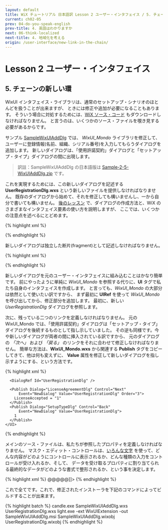 ```yaml
---
layout: default
title: WiX チュートリアル 日本語訳 Lesson 2 ユーザー・インタフェイス / 5. チェーンの新しい環
current: ch02-05
prev: 04-do-you-speak-english
prev-title: 4. 英語はわかりますか
next: 06-think-localized
next-title: 4. 地域化を考える
origin: /user-interface/new-link-in-the-chain/
---
```

# Lesson 2 ユーザー・インタフェイス

## 5. チェーンの新しい環

WixUI インタフェイス・ライブラリは、通常のセットアップ・シナリオのほとんどを扱うことが出来ますが、
ときには修正や追加が必要になることもあります。
そういう場合に対処するためには、[WiX ソース・コード](http://wix.codeplex.com/SourceControl/list/changesets)
もダウンロードしなければなりません。
と言うのは、いくつかのソース・ファイルを覗き見する必要があるからです。

サンプル [SampleWixUIAddDlg](https://www.firegiant.com/system/files/samples/SampleWixUIAddDlg.zip) では、
*WixUI_Mondo*  ライブラリを修正して、ユーザーに登録情報(名前、組織、シリアル番号)を入力してもらうダイアログを追加します。
新しいダイアログは、「使用許諾契約」ダイアログと「セットアップ・タイプ」ダイアログの間に出現します。

>  訳註：SampleWixUIAddDlg の日本語版は [Sample-2-5-WixUIAddDlg.zip](/samples/Sample-2-5-WixUIAddDlg.zip) です。

これを実現するためには、この新しいダイアログを記述する **UserRegistrationDlg.wxs** という新しいファイルを提供しなければなりません。
既存のダイアログから始めて、それを修正しても構いませんし、一から自分で書いても構いません。
[後のレッスン](/ch08/index.html) で、ダイアログの作成方法と、WiX のさまざまなインタフェイス要素の使い方を説明しますが、
ここでは、いくつかの注意点を述べるにとどめます。

{% highlight xml %}
<?xml version='1.0' encoding='utf-8'?>
<Wix xmlns='http://schemas.microsoft.com/wix/2006/wi'>
{% endhighlight %}

新しいダイアログは独立した断片(fragment)として記述しなければなりません。

{% highlight xml %}
  <Fragment>
    <UI>
      <Dialog Id="UserRegistrationDlg"
          Width="370" Height="270"
          Title="[ProductName] [Setup]" NoMinimize="yes">
        <Control Id="NameLabel" Type="Text"
            X="45" Y="73" Width="100" Height="15"
            TabSkip="no" Text="ユーザー名(&amp;U):" />
        <Control Id="NameEdit" Type="Edit"
            X="45" Y="85" Width="220" Height="18"
            Property="USERNAME" Text="{80}" />
        <Control Id="OrganizationLabel" Type="Text"
            X="45" Y="110" Width="100" Height="15"
            TabSkip="no" Text="会社名(&amp;O):" />
        <Control Id="OrganizationEdit" Type="Edit"
            X="45" Y="122" Width="220" Height="18"
            Property="COMPANYNAME" Text="{80}" />
        <Control Id="CDKeyLabel" Type="Text"
            X="45" Y="147" Width="50" Height="10"
            TabSkip="no">
          <Text>CD キー(&amp;K)</Text>
        </Control>
        <Control Id="CDKeyEdit" Type="MaskedEdit"
            X="45" Y="159" Width="250" Height="16"
            Property="PIDKEY" Text="[PIDTemplate]" />
{% endhighlight %}

このダイアログが、元の一連のダイアログの中に挿入されます。
このダイアログに先行するダイアログと後続するダイアログを指定しなければなりません。
先行するのは「使用許諾契約」、後続するのは「セットアップ・タイプ」です。
*WixUI_Mondo* のソース・ファイル、ダウンロードしたソース・パッケージの `src\ext\UIExtension\wixlib\WixUI_Mondo.wxs` を見ると、
これらのダイアログの実際の識別子を知ることが出来ます。
名前は、*LicenseAgreementDlg* と *SetupTypeDlg* です。
従って、この新しいダイアログから、これら前後のダイアログを参照するように、以下のように記述します。

{% highlight xml %}
        <Control Id="Back" Type="PushButton"
            X="180" Y="243" Width="56" Height="17"
            Text="戻る(&amp;B)">
          <Publish Event="NewDialog"
              Value="LicenseAgreementDlg">1</Publish>
        </Control>
        <Control Id="Next" Type="PushButton"
            X="236" Y="243" Width="56" Height="17"
            Default="yes" Text="次へ(&amp;N)">
          <Publish Event="ValidateProductID"
              Value="0">1</Publish>
          <Publish Event="SpawnWaitDialog"
              Value="WaitForCostingDlg">CostingComplete = 1</Publish>
          <Publish Event="NewDialog"
              Value="SetupTypeDlg">ProductID</Publish>
        </Control>
        <Control Id="Cancel" Type="PushButton"
            X="304" Y="243" Width="56" Height="17"
            Cancel="yes" Text="キャンセル">
          <Publish Event="SpawnDialog"
              Value="CancelDlg">1</Publish>
        </Control>
        <Control Id="BannerBitmap" Type="Bitmap"
            X="0" Y="0" Width="370" Height="44"
            TabSkip="no" Text="WixUI_Bmp_Banner" />
        <Control Id="Description" Type="Text"
            X="25" Y="23" Width="280" Height="15"
            Transparent="yes" NoPrefix="yes">
          <Text>あなたのユーザー情報を入力して下さい。</Text>
        </Control>
        <Control Id="BottomLine" Type="Line"
            X="0" Y="234" Width="370" Height="0" />
        <Control Id="Title" Type="Text"
            X="15" Y="6" Width="200" Height="15"
            Transparent="yes" NoPrefix="yes">
          <Text>{\WixUI_Font_Title}ユーザー情報</Text>
        </Control>
        <Control Id="BannerLine" Type="Line"
            X="0" Y="44" Width="370" Height="0" />
      </Dialog>
    </UI>
  </Fragment>
</Wix>
{% endhighlight %}

新しいダイアログを元のユーザー・インタフェイスに組み込むことはかなり簡単です。
前にやったように単純に *WixUI_Mondo* を参照する代りに、**UI** タグで私たち自身のインタフェイスを作成します。
と言っても、*WixUI_Mondo* の大部分は依然として使いたい訳ですから、
まず最初に **UIRef** を使って *WixUI_Mondo* を呼び出してから、修正部分を追加します。
最初に、新しい *UserRegistrationDlg* ダイアログを参照します。

次に、残っている二つのリンクを定義しなければなりません。
元の WixUI_Mondo では、「使用許諾契約」ダイアログは「セットアップ・タイプ」ダイアログを後続するものとして指し示していました。
その逆も同様です。今や新しいダイアログが両者の間に挿入されている訳ですから、
元のダイアログの *「次へ」* および *「戻る」* のリンクをそれに合わせて修正しなければなりません。
簡単な方法は、**WixUI_Mondo.wxs** から関連する **Publish** タグをコピーしてきて、他は何も変えずに、
**Value** 属性を修正して新しいダイアログを指し示すようにする、という方法です。

{% highlight xml %}
    <UI Id="MyWixUI_Mondo">
      <UIRef Id="WixUI_Mondo" />
      <UIRef Id="WixUI_ErrorProgressText" />

      <DialogRef Id="UserRegistrationDlg" />

      <Publish Dialog="LicenseAgreementDlg" Control="Next"
          Event="NewDialog" Value="UserRegistrationDlg" Order="3">
        LicenseAccepted = "1"
      </Publish>
      <Publish Dialog="SetupTypeDlg" Control="Back"
          Event="NewDialog" Value="UserRegistrationDlg">
        1
      </Publish>
    </UI>
{% endhighlight %}

メインのソース・ファイルは、私たちが参照したプロパティを定義しなければなりません。
マスク・エディット・コントロールは、[いろんな文字](https://msdn.microsoft.com/en-us/library/aa369797.aspx)
を使って、どんな内容がどのようにコントロールに表示されるか、どんな種類の入力をコントロールが受け入れるか、そして、
データを受け取るプロパティに割り当てられる最終的なデータがどのような書式で整形されるか、という事を決定します。

{% highlight xml %}
    <Property Id="PIDTemplate"><![CDATA[12345<### ###>@@@@@]]></Property>
{% endhighlight %}

これで全てです。これで、修正されたインストーラを下記のコマンドによってビルドすることが出来ます。

{% highlight batch %}
candle.exe SampleWixUIAddDlg.wxs UserRegistrationDlg.wxs
light.exe -ext WixUIExtension -out SampleWixUIAddDlg.msi
      SampleWixUIAddDlg.wixobj UserRegistrationDlg.wixobj
{% endhighlight %}
